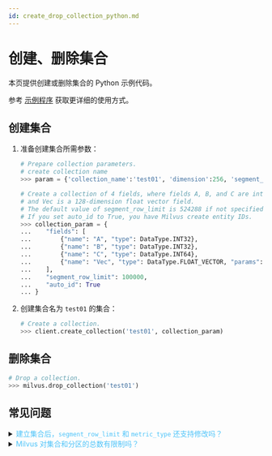 ```yaml
---
id: create_drop_collection_python.md
---
```


# 创建、删除集合

本页提供创建或删除集合的 Python 示例代码。

<div class="alert note">
参考 <a href="https://github.com/milvus-io/pymilvus/tree/{{var.milvus_python_sdk_version}}/examples">示例程序</a> 获取更详细的使用方式。
</div>

## 创建集合

1. 准备创建集合所需参数：

   ```python
   # Prepare collection parameters.
   # create collection name
   >>> param = {'collection_name':'test01', 'dimension':256, 'segment_row_limit':1024, 'metric_type':MetricType.L2}	   >>> collection_name = 'test01'
   
   # Create a collection of 4 fields, where fields A, B, and C are int type fields
   # and Vec is a 128-dimension float vector field.
   # The default value of segment_row_limit is 524288 if not specified.
   # If you set auto_id to True, you have Milvus create entity IDs. 
   >>> collection_param = {
   ...    "fields": [
   ...        {"name": "A", "type": DataType.INT32},
   ...        {"name": "B", "type": DataType.INT32},
   ...        {"name": "C", "type": DataType.INT64},
   ...        {"name": "Vec", "type": DataType.FLOAT_VECTOR, "params": {"dim": 128}}
   ...    ],
   ...    "segment_row_limit": 100000,
   ...    "auto_id": True
   ... }
   ```

2. 创建集合名为 `test01` 的集合：

   ```python
   # Create a collection.
   >>> client.create_collection('test01', collection_param)
   ```


## 删除集合

```python
# Drop a collection.
>>> milvus.drop_collection('test01')
```

## 常见问题

<details>
<summary><font color="#4fc4f9">建立集合后，<code>segment_row_limit</code> 和 <code>metric_type</code> 还支持修改吗？</font></summary>
{{fragments/faq_update_param_after_collection.md}}
</details>
<details>
<summary><font color="#4fc4f9">Milvus 对集合和分区的总数有限制吗？</font></summary>
{{fragments/faq_collection_partition_numbers.md}}
</details>
